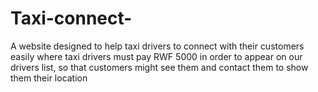 # Taxi-connect-
A website designed to help taxi drivers to connect with their customers easily where taxi drivers must pay RWF 5000 in order to appear on our drivers list, so that customers might see them and contact them to show them their location 
